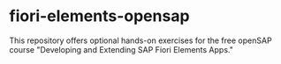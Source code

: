 # fiori-elements-opensap
This repository offers optional hands-on exercises for the free openSAP course "Developing and Extending SAP Fiori Elements Apps."
